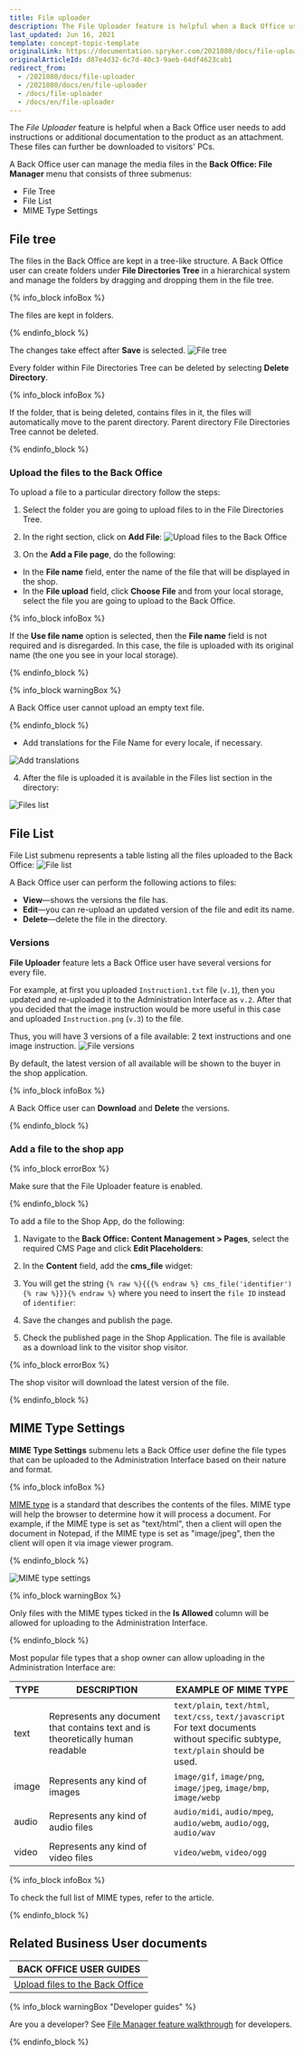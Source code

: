 ```yaml
---
title: File uploader
description: The File Uploader feature is helpful when a Back Office user needs to add instructions or additional documentation to the product as an attachment.
last_updated: Jun 16, 2021
template: concept-topic-template
originalLink: https://documentation.spryker.com/2021080/docs/file-uploader
originalArticleId: d87e4d32-6c7d-40c3-9aeb-64df4623cab1
redirect_from:
  - /2021080/docs/file-uploader
  - /2021080/docs/en/file-uploader
  - /docs/file-uploader
  - /docs/en/file-uploader
---
```


The *File Uploader* feature is helpful when a Back Office user needs to add instructions or additional documentation to the product as an attachment. These files can further be downloaded to visitors' PCs.

A Back Office user can manage the media files in the **Back Office: File Manager** menu that consists of three submenus:

* File Tree
* File List
* MIME Type Settings

## File tree
The files in the Back Office are kept in a tree-like structure. A Back Office user can create folders under **File Directories Tree** in a hierarchical system and manage the folders by dragging and dropping them in the file tree.

{% info_block infoBox %}

The files are kept in folders.

{% endinfo_block %}

The changes take effect after **Save** is selected.
![File tree](https://spryker.s3.eu-central-1.amazonaws.com/docs/Features/Media+Management/File+Uploader/File+Uploader+Feature+Overview/file-tree.png)

Every folder within File Directories Tree can be deleted by selecting **Delete Directory**.

{% info_block infoBox %}

If the folder, that is being deleted, contains files in it, the files will automatically move to the parent directory. Parent directory File Directories Tree cannot be deleted.

{% endinfo_block %}

### Upload the files to the Back Office
To upload a file to a particular directory follow the steps:

1. Select the folder you are going to upload files to in the File Directories Tree.
2. In the right section, click on **Add File**:
![Upload files to the Back Office](https://spryker.s3.eu-central-1.amazonaws.com/docs/Features/Media+Management/File+Uploader/File+Uploader+Feature+Overview/add-file.png)

3. On the **Add a File page**, do the following:
* In the **File name** field, enter the name of the file that will be displayed in the shop.
* In the **File upload** field, click **Choose File** and from your local storage, select the file you are going to upload to the Back Office.

{% info_block infoBox %}

If the **Use file name** option is selected, then the **File name** field is not required and is disregarded. In this case, the file is uploaded with its original name (the one you see in your local storage).

{% endinfo_block %}

{% info_block warningBox %}

A Back Office user cannot upload an empty text file.

{% endinfo_block %}

* Add translations for the File Name for every locale, if necessary.

![Add translations](https://spryker.s3.eu-central-1.amazonaws.com/docs/Features/Media+Management/File+Uploader/File+Uploader+Feature+Overview/add-file+menu.png)

4. After the file is uploaded it is available in the Files list section in the directory:

![Files list](https://spryker.s3.eu-central-1.amazonaws.com/docs/Features/Media+Management/File+Uploader/File+Uploader+Feature+Overview/files-list.png)

## File List

File List submenu represents a table listing all the files uploaded to the Back Office:
![File list](https://spryker.s3.eu-central-1.amazonaws.com/docs/Features/Media+Management/File+Uploader/File+Uploader+Feature+Overview/file-list.png)

A Back Office user can perform the following actions to files:

* **View**—shows the versions the file has.
* **Edit**—you can re-upload an updated version of the file and edit its name.
* **Delete**—delete the file in the directory.

### Versions

**File Uploader** feature lets a Back Office user have several versions for every file.

For example, at first you uploaded `Instruction1.txt` file (`v.1`), then you updated and re-uploaded it to the Administration Interface as `v.2`.
After that you decided that the image instruction would be more useful in this case and uploaded `Instruction.png` (`v.3`) to the file.

Thus, you will have 3 versions of a file available: 2 text instructions and one image instruction.
![File versions](https://spryker.s3.eu-central-1.amazonaws.com/docs/Features/Media+Management/File+Uploader/File+Uploader+Feature+Overview/file-versions.png)

By default, the latest version of all available will be shown to the buyer in the shop application.

{% info_block infoBox %}

A Back Office user can **Download** and **Delete** the versions.

{% endinfo_block %}

### Add a file to the shop app

{% info_block errorBox %}

Make sure that the File Uploader feature is enabled.

{% endinfo_block %}

To add a file to the Shop App, do the following:

1. Navigate to the **Back Office: Content Management&nbsp;<span aria-label="and then">></span> Pages**, select the required CMS Page and click **Edit Placeholders**:

2. In the **Content** field, add the **cms_file** widget:

3. You will get the string `{% raw %}{{{% endraw %} cms_file('identifier'){% raw %}}}{% endraw %}` where you need to insert the `file ID` instead of `identifier`:

4. Save the changes and publish the page.
5. Check the published page in the Shop Application.
The file is available as a download link to the visitor shop visitor.

{% info_block errorBox %}

The shop visitor will download the latest version of the file.

{% endinfo_block %}

## MIME Type Settings

**MIME Type Settings** submenu lets a Back Office user define the file types that can be uploaded to the Administration Interface based on their nature and format.

{% info_block infoBox %}

[MIME type](https://en.wikipedia.org/wiki/Media_type) is a standard that describes the contents of the files. MIME type will help the browser to determine how it will process a document. For example, if the MIME type is set as "text/html", then a client will open the document in Notepad, if the MIME type is set as "image/jpeg", then the client will open it via image viewer program.

{% endinfo_block %}

![MIME type settings](https://spryker.s3.eu-central-1.amazonaws.com/docs/Features/Media+Management/File+Uploader/File+Uploader+Feature+Overview/mime-type-settings.png)

{% info_block warningBox %}

Only files with the MIME types ticked in the **Is Allowed** column will be allowed for uploading to the Administration Interface.

{% endinfo_block %}

Most popular file types that a shop owner can allow uploading in the Administration Interface are:

| TYPE | DESCRIPTION | EXAMPLE OF MIME TYPE |
| --- | --- | --- |
| text | Represents any document that contains text and is theoretically human readable | `text/plain`, `text/html`, `text/css`, `text/javascript`<br>For text documents without specific subtype, `text/plain` should be used.|
|image | Represents any kind of images | `image/gif`, `image/png`, `image/jpeg`, `image/bmp`, `image/webp` |
| audio | Represents any kind of audio files | `audio/midi`, `audio/mpeg`, `audio/webm`, `audio/ogg`, `audio/wav` |
| video | Represents any kind of video files | `video/webm`, `video/ogg` |

{% info_block infoBox %}

To check the full list of MIME types, refer to the article.

{% endinfo_block %}

## Related Business User documents

|BACK OFFICE USER GUIDES|
|---|
| [Upload files to the Back Office](/docs/scos/user/back-office-user-guides/{{page.version}}/content/file-manager/managing-file-tree.html#uploading-files) |

{% info_block warningBox "Developer guides" %}

Are you a developer? See [File Manager feature walkthrough](/docs/scos/dev/feature-walkthroughs/{{page.version}}/file-manager-feature-walkthrough.html) for developers.

{% endinfo_block %}

